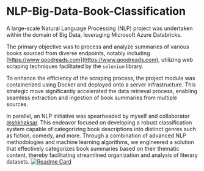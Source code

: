 # NLP-Big-Data-Book-Classification

A large-scale Natural Language Processing (NLP) project was undertaken within the domain of Big Data, leveraging Microsoft Azure Databricks. 

The primary objective was to process and analyze summaries of various books sourced from diverse endpoints, notably including [https://www.goodreads.com](https://www.goodreads.com), utilizing web scraping techniques facilitated by the `selenium` library.

To enhance the efficiency of the scraping process, the project module was containerized using Docker and deployed onto a server infrastructure. This strategic move significantly accelerated the data retrieval process, enabling seamless extraction and ingestion of book summaries from multiple sources.

In parallel, an NLP initiative was spearheaded by myself and collaborator [@shkhaksar](https://github.com/shkhaksar). This endeavor focused on developing a robust classification system capable of categorizing book descriptions into distinct genres such as fiction, comedy, and more. Through a combination of advanced NLP methodologies and machine learning algorithms, we engineered a solution that effectively categorizes book summaries based on their thematic content, thereby facilitating streamlined organization and analysis of literary datasets.
[![Readme Card](https://github-readme-stats.vercel.app/api/pin/?username=parham075&repo=https://github.com/parham075/NLP-Big-Data-Book-Classification/edit/master/README.md)](https://github.com/parham075/NLP-Big-Data-Book-Classification/edit/master/README.md)
